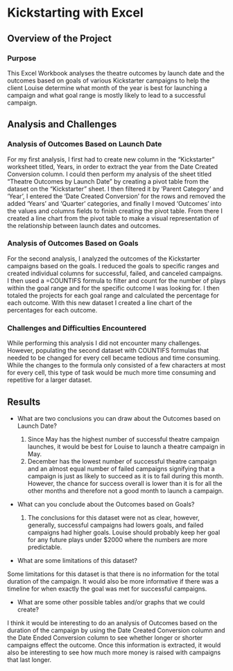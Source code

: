 # Kickstarting with Excel

## Overview of the Project 

### Purpose

This Excel Workbook analyses the theatre outcomes by launch date and the outcomes based on goals of various Kickstarter campaigns to help the client Louise determine what month of the year is best for launching a campaign and what goal range is mostly likely to lead to a successful campaign. 

## Analysis and Challenges

### Analysis of Outcomes Based on Launch Date

For my first analysis, I first had to create new column in the “Kickstarter” worksheet titled, Years, in order to extract the year from the Date Created Conversion column. I could then perform my analysis of the sheet titled “Theatre Outcomes by Launch Date” by creating a pivot table from the dataset on the “Kickstarter” sheet. I then filtered it by ‘Parent Category’ and ‘Year’, I entered the ‘Date Created Conversion’ for the rows and removed the added ‘Years’ and ‘Quarter’ categories, and finally I moved ‘Outcomes’ into the values and columns fields to finish creating the pivot table. From there I created a line chart from the pivot table to make a visual representation of the relationship between launch dates and outcomes. 

### Analysis of Outcomes Based on Goals

For the second analysis, I analyzed the outcomes of the Kickstarter campaigns based on the goals. I reduced the goals to specific ranges and created individual columns for successful, failed, and canceled campaigns. I then used a =COUNTIFS formula to filter and count for the number of plays within the goal range and for the specific outcome I was looking for. I then totaled the projects for each goal range and calculated the percentage for each outcome. With this new dataset I created a line chart of the percentages for each outcome. 

### Challenges and Difficulties Encountered

While performing this analysis I did not encounter many challenges. However, populating the second dataset with COUNTIFS formulas that needed to be changed for every cell became tedious and time consuming. While the changes to the formula only consisted of a few characters at most for every cell, this type of task would be much more time consuming and repetitive for a larger dataset.

## Results

- What are two conclusions you can draw about the Outcomes based on Launch Date?

  1. Since May has the highest number of successful theatre campaign launches, it would be best for Louise to launch a theatre campaign in May.
  2. December has the lowest number of successful theatre campaign and an almost equal number of failed campaigns signifying that a campaign is just as likely to succeed as it is to fail during this month. However, the chance for success overall is lower than it is for all the other months and therefore not a good month to launch a campaign.

- What can you conclude about the Outcomes based on Goals?

  1. The conclusions for this dataset were not as clear, however, generally, successful campaigns had lowers goals, and failed campaigns had higher goals. Louise should probably keep her goal for any future plays under $2000 where the numbers are more predictable.

- What are some limitations of this dataset?

Some limitations for this dataset is that there is no information for the total duration of the campaign. It would also be more informative if there was a timeline for when exactly the goal was met for successful campaigns. 

- What are some other possible tables and/or graphs that we could create?

I think it would be interesting to do an analysis of Outcomes based on the duration of the campaign by using the Date Created Conversion column and the Date Ended Conversion column to see whether longer or shorter campaigns effect the outcome. Once this information is extracted, it would also be interesting to see how much more money is raised with campaigns that last longer. 
